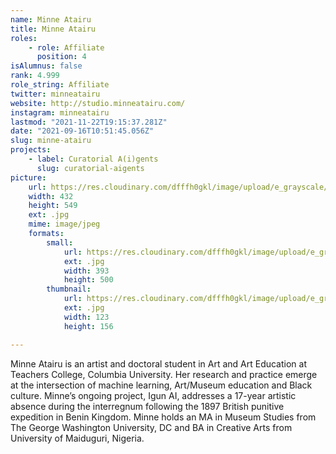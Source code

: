 ```yaml
---
name: Minne Atairu
title: Minne Atairu
roles:
    - role: Affiliate
      position: 4
isAlumnus: false
rank: 4.999
role_string: Affiliate
twitter: minneatairu
website: http://studio.minneatairu.com/
instagram: minneatairu
lastmod: "2021-11-22T19:15:37.281Z"
date: "2021-09-16T10:51:45.056Z"
slug: minne-atairu
projects:
    - label: Curatorial A(i)gents
      slug: curatorial-aigents
picture:
    url: https://res.cloudinary.com/dfffh0gkl/image/upload/e_grayscale/v1629122129/minne_615aa5b77a.jpg
    width: 432
    height: 549
    ext: .jpg
    mime: image/jpeg
    formats:
        small:
            url: https://res.cloudinary.com/dfffh0gkl/image/upload/e_grayscale/v1629122130/small_minne_615aa5b77a.jpg
            ext: .jpg
            width: 393
            height: 500
        thumbnail:
            url: https://res.cloudinary.com/dfffh0gkl/image/upload/e_grayscale/v1629122130/thumbnail_minne_615aa5b77a.jpg
            ext: .jpg
            width: 123
            height: 156

---
```

Minne Atairu is an artist and doctoral student in Art and Art Education at Teachers College, Columbia University. Her research and practice emerge at the intersection of machine learning, Art/Museum education and Black culture. Minne’s ongoing project, Igun AI, addresses a 17-year artistic absence during the interregnum following the 1897 British punitive expedition in Benin Kingdom. Minne holds an MA in Museum Studies from The George Washington University, DC and BA in Creative Arts from University of Maiduguri, Nigeria.